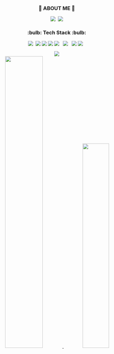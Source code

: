 <br>
<div align=center>

<h3 align="center">🌈 ABOUT ME 🌈</h3>
<p align="center">
  <a href="https://www.instagram.com/o_seung12/"><img src="https://img.shields.io/badge/Instagram-E4405F?style=flat-square&logo=Instagram&logoColor=white&link=https://www.instagram.com/o_seung12/"/></a>&nbsp
  <a href="mailto:osungg@gmail.com"><img src="https://img.shields.io/badge/Gmail-d14836?style=flat-square&logo=Gmail&logoColor=white&link=osungg@gmail.com"/></a>
</p>
  
<h3 align="center"><b>:bulb: Tech Stack :bulb:</b></h3>
<p align="center">
 <img src="https://img.shields.io/badge/Java-007396?style=flat-square&logo=Java&logoColor=white"/></a>&nbsp
 <img src="https://img.shields.io/badge/html-E34F26?style=for-the-badge&logo=html5&logoColor=white">
 <img src="https://img.shields.io/badge/css-1572B6?style=for-the-badge&logo=css3&logoColor=white">
 <img src="https://img.shields.io/badge/javascript-F7DF1E?style=for-the-badge&logo=javascript&logoColor=black">
 <img src="https://img.shields.io/badge/Node.js-339933?style=flat-square&logo=Node.js&logoColor=white"/></a> &nbsp
 <img src="https://img.shields.io/badge/MySQL-4479A1?style=flat-square&logo=MySQL&logoColor=white"/></a> &nbsp 
 <img src="https://img.shields.io/badge/MariaDB-006494?style=for-the-badge&logo=MariaDB&logoColor=white">
 <img src="https://img.shields.io/badge/Amazon AWS-ED9149?style=flat-square&logo=Amazon%20AWS&logoColor=black"/></a> &nbsp </p>
 <img src="https://img.shields.io/badge/bootstrap-7952B3?style=for-the-badge&logo=bootstrap&logoColor=white">
</br>

<a href="https://github.com/anuraghazra/github-readme-stats">
  <img src="https://github-readme-stats.vercel.app/api?username=oseung12&show_icons=true&theme=prussian" width=49.0% />
</a>
<a href="https://github.com/devpla/github-stats-transparent">
  <img src="https://github-readme-stats.vercel.app/api/top-langs/?username=oseung12&layout=compact&theme=prussian" width=41.0% />
</a>

</div>


<!--
**oseung12/oseung12** is a ✨ _special_ ✨ repository because its `README.md` (this file) appears on your GitHub profile.

Here are some ideas to get you started:

- 🔭 I’m currently working on ...
- 🌱 I’m currently learning ...
- 👯 I’m looking to collaborate on ...
- 🤔 I’m looking for help with ...
- 💬 Ask me about ...
- 📫 How to reach me: ...
- 😄 Pronouns: ...
- ⚡ Fun fact: ...
-->
